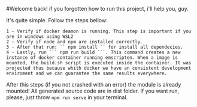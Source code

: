 #Welcome back!
if you forgotten how to run this project, i'll help you, guy.

It's quite simple. Follow the steps bellow:

    1 - Verify if docker deamon is running. This step is important if you are in windows using WSL2
    2 - Verify if node and npm are installed correctly.
    3 - After that run: `` npm install `` for install all dependecies.
    4 - Lastly, run ``` npm run build ```. This command creates a new instance of docker container running emscripten. When a image is mounted, the build.sh script is executed inside the container. It was projected thus because whith docker we have an consistent development enviroment and we can guarantee the same results everywhere.

After this steps (if you not crashed with an error) the module is already mounted! All generated source code are in dist folder. If you want run, please, just throw `` npm run serve `` in your terminal. 